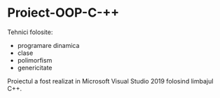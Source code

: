 # Proiect-OOP-C-++
Tehnici folosite:
- programare dinamica
- clase
- polimorfism
- genericitate

Proiectul a fost realizat in Microsoft Visual Studio 2019 folosind limbajul C++.
